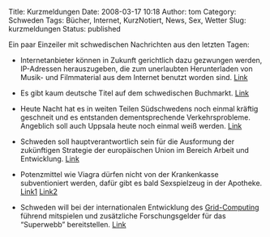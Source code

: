 Title: Kurzmeldungen
Date: 2008-03-17 10:18
Author: tom
Category: Schweden
Tags: Bücher, Internet, KurzNotiert, News, Sex, Wetter
Slug: kurzmeldungen
Status: published

Ein paar Einzeiler mit schwedischen Nachrichten aus den letzten Tagen:

-   Internetanbieter können in Zukunft gerichtlich dazu gezwungen
    werden, IP-Adressen herauszugeben, die zum unerlaubten Herunterladen
    von Musik- und Filmmaterial aus dem Internet benutzt worden sind.
    [Link](http://sr.se/cgi-bin/international/nyhetssidor/artikel.asp?nyheter=1&programid=2108&Artikel=1952559)
-   Es gibt kaum deutsche Titel auf dem schwedischen Buchmarkt.
    [Link](http://sr.se/cgi-bin/international/nyhetssidor/artikel.asp?nyheter=1&programid=2108&Artikel=1951359)
-   Heute Nacht hat es in weiten Teilen Südschwedens noch einmal kräftig
    geschneit und es entstanden dementsprechende Verkehrsprobleme.
    Angeblich soll auch Uppsala heute noch einmal weiß werden.
    [Link](http://www.svd.se/nyheter/inrikes/artikel_983421.svd)
-   Schweden soll hauptverantwortlich sein für die Ausformung der
    zukünftigen Strategie der europäischen Union im Bereich Arbeit und
    Entwicklung.
    [Link](http://sr.se/cgi-bin/international/nyhetssidor/artikel.asp?nyheter=1&programid=2108&Artikel=1953934)
-   Potenzmittel wie Viagra dürfen nicht von der Krankenkasse
    subventioniert werden, dafür gibt es bald Sexspielzeug in der
    Apotheke.
    [Link1](http://sr.se/cgi-bin/international/nyhetssidor/artikel.asp?nyheter=1&programid=2108&Artikel=1953573)
    [Link2](http://www.spiegel.de/panorama/0,1518,540019,00.html)

-   Schweden will bei der internationalen Entwicklung des
    [Grid-Computing](http://de.wikipedia.org/wiki/Grid-Computing)
    führend mitspielen und zusätzliche Forschungsgelder für das
    “Superwebb” bereitstellen.
    [Link](http://www.svd.se/nyheter/inrikes/artikel_982931.svd)

